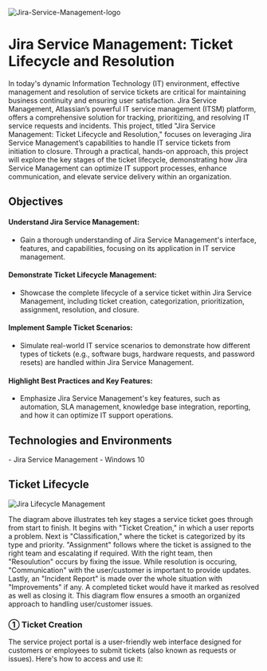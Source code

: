 
![Jira-Service-Management-logo](https://i.imgur.com/kyFipS7.png)

<h1> Jira Service Management: Ticket Lifecycle and Resolution </h1>

<p> In today's dynamic Information Technology (IT) environment, effective management and resolution of service tickets are critical for maintaining business continuity and ensuring user satisfaction. Jira Service Management, Atlassian’s powerful IT service management (ITSM) platform, offers a comprehensive solution for tracking, prioritizing, and resolving IT service requests and incidents. This project, titled "Jira Service Management: Ticket Lifecycle and Resolution," focuses on leveraging Jira Service Management’s capabilities to handle IT service tickets from initiation to closure. Through a practical, hands-on approach, this project will explore the key stages of the ticket lifecycle, demonstrating how Jira Service Management can optimize IT support processes, enhance communication, and elevate service delivery within an organization. </p>

<h2>Objectives</h2>

<h4>Understand Jira Service Management: </h4>

- Gain a thorough understanding of Jira Service Management's interface, features, and capabilities, focusing on its application in IT service management.

<h4>Demonstrate Ticket Lifecycle Management: </h4>

- Showcase the complete lifecycle of a service ticket within Jira Service Management, including ticket creation, categorization, prioritization, assignment, resolution, and closure.

<h4>Implement Sample Ticket Scenarios: </h4>

- Simulate real-world IT service scenarios to demonstrate how different types of tickets (e.g., software bugs, hardware requests, and password resets) are handled within Jira Service Management.

<h4>Highlight Best Practices and Key Features: </h4>

- Emphasize Jira Service Management's key features, such as automation, SLA management, knowledge base integration, reporting, and how it can optimize IT support operations.

<h2>Technologies and Environments</h2>
- Jira Service Management
- Windows 10

<h2>Ticket Lifecycle</h2>

![Jira Lifecycle Management](https://i.imgur.com/Q9Wh0Q0.png)

The diagram above illustrates teh key stages a service ticket goes through from start to finish. It begins with "Ticket Creation,"  in which a user reports a problem. Next is "Classification," where the ticket is categorized by its type and priority. "Assignment" follows where the ticket is assigned to the right team and escalating if required. With the right team, then "Resoulution" occurs by fixing the issue. While resolution is occuring, "Communication" with the user/customer is important to provide updates. Lastly, an "Incident Report" is made over the whole situation with "Improvements" if any. A completed ticket would have it marked as resolved as well as closing it. This diagram flow ensures a smooth an organized approach to handling user/customer issues.

<h3>&#9312; Ticket Creation</h3>

<p>The service project portal is a user-friendly web interface designed for customers or employees to submit tickets (also known as requests or issues). Here's how to access and use it:</p>

